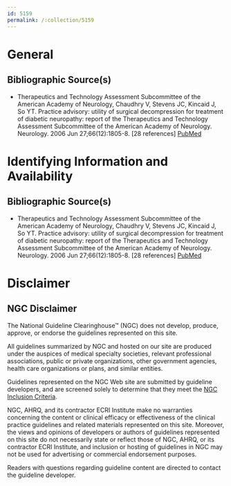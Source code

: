 ```yaml
---
id: 5159
permalink: /:collection/5159
---
```


# General

## Bibliographic Source(s)

- Therapeutics and Technology Assessment Subcommittee of the American Academy of Neurology, Chaudhry V, Stevens JC, Kincaid J, So YT. Practice advisory: utility of surgical decompression for treatment of diabetic neuropathy: report of the Therapeutics and Technology Assessment Subcommittee of the American Academy of Neurology. Neurology. 2006 Jun 27;66(12):1805-8. [28 references] [ PubMed ](http://www.ncbi.nlm.nih.gov/entrez/query.fcgi?cmd=Retrieve&db=pubmed&dopt=Abstract&list_uids=16801641)

# Identifying Information and Availability

## Bibliographic Source(s)

- Therapeutics and Technology Assessment Subcommittee of the American Academy of Neurology, Chaudhry V, Stevens JC, Kincaid J, So YT. Practice advisory: utility of surgical decompression for treatment of diabetic neuropathy: report of the Therapeutics and Technology Assessment Subcommittee of the American Academy of Neurology. Neurology. 2006 Jun 27;66(12):1805-8. [28 references] [ PubMed ](http://www.ncbi.nlm.nih.gov/entrez/query.fcgi?cmd=Retrieve&db=pubmed&dopt=Abstract&list_uids=16801641)

# Disclaimer

## NGC Disclaimer

The National Guideline Clearinghouse™ (NGC) does not develop, produce, approve, or endorse the guidelines represented on this site.

All guidelines summarized by NGC and hosted on our site are produced under the auspices of medical specialty societies, relevant professional associations, public or private organizations, other government agencies, health care organizations or plans, and similar entities.

Guidelines represented on the NGC Web site are submitted by guideline developers, and are screened solely to determine that they meet the [NGC Inclusion Criteria](/help-and-about/summaries/inclusion-criteria).

NGC, AHRQ, and its contractor ECRI Institute make no warranties concerning the content or clinical efficacy or effectiveness of the clinical practice guidelines and related materials represented on this site. Moreover, the views and opinions of developers or authors of guidelines represented on this site do not necessarily state or reflect those of NGC, AHRQ, or its contractor ECRI Institute, and inclusion or hosting of guidelines in NGC may not be used for advertising or commercial endorsement purposes.

Readers with questions regarding guideline content are directed to contact the guideline developer.

